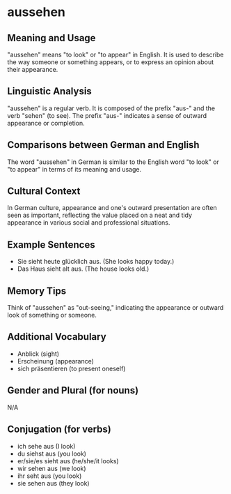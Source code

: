 # aussehen
## Meaning and Usage
"aussehen" means "to look" or "to appear" in English. It is used to describe the way someone or something appears, or to express an opinion about their appearance.

## Linguistic Analysis
"aussehen" is a regular verb. It is composed of the prefix "aus-" and the verb "sehen" (to see). The prefix "aus-" indicates a sense of outward appearance or completion. 

## Comparisons between German and English
The word "aussehen" in German is similar to the English word "to look" or "to appear" in terms of its meaning and usage.

## Cultural Context
In German culture, appearance and one's outward presentation are often seen as important, reflecting the value placed on a neat and tidy appearance in various social and professional situations.

## Example Sentences
- Sie sieht heute glücklich aus. (She looks happy today.)
- Das Haus sieht alt aus. (The house looks old.)
  
## Memory Tips
Think of "aussehen" as "out-seeing," indicating the appearance or outward look of something or someone.

## Additional Vocabulary
- Anblick (sight)
- Erscheinung (appearance)
- sich präsentieren (to present oneself)

## Gender and Plural (for nouns)
N/A

## Conjugation (for verbs)
- ich sehe aus (I look)
- du siehst aus (you look)
- er/sie/es sieht aus (he/she/it looks)
- wir sehen aus (we look)
- ihr seht aus (you look)
- sie sehen aus (they look)